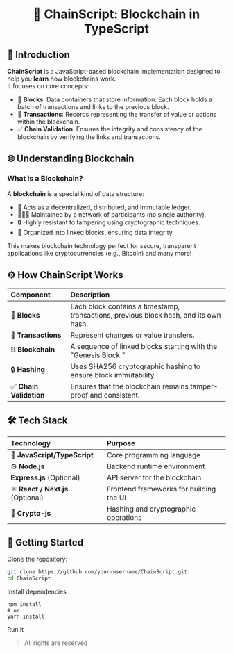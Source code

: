 <h1 align="center"> 🔗 ChainScript: Blockchain in TypeScript</h1>


## 🧠 Introduction  

**ChainScript** is a JavaScript-based blockchain implementation designed to help you **learn** how blockchains work.  
It focuses on core concepts:

- 🧱 **Blocks**: Data containers that store information. Each block holds a batch of transactions and links to the previous block.
- 💸 **Transactions**: Records representing the transfer of value or actions within the blockchain.
- ✅ **Chain Validation**: Ensures the integrity and consistency of the blockchain by verifying the links and transactions.


## 🌐 Understanding Blockchain  

### What is a Blockchain?  
A **blockchain** is a special kind of data structure:  
- 📜 Acts as a decentralized, distributed, and immutable ledger.  
- 🧑‍🤝‍🧑 Maintained by a network of participants (no single authority).  
- 🔒 Highly resistant to tampering using cryptographic techniques.  
- 🧱 Organized into linked blocks, ensuring data integrity.

This makes blockchain technology perfect for secure, transparent applications like cryptocurrencies (e.g., Bitcoin) and many more!  


## ⚙️ How ChainScript Works 

| Component | Description |
|:---|:---|
| 🧱 **Blocks** | Each block contains a timestamp, transactions, previous block hash, and its own hash. |
| 💸 **Transactions** | Represent changes or value transfers. |
| ⛓️ **Blockchain** | A sequence of linked blocks starting with the "Genesis Block." |
| 🔒 **Hashing** | Uses SHA256 cryptographic hashing to ensure block immutability. |
| ✅ **Chain Validation** | Ensures that the blockchain remains tamper-proof and consistent. |


## 🛠 Tech Stack  

| Technology | Purpose |
|:---|:---|
| 📜 **JavaScript/TypeScript** | Core programming language |
| ⚙️ **Node.js** | Backend runtime environment |
| **Express.js** (Optional) | API server for the blockchain |
| ⚛️ **React / Next.js** (Optional) | Frontend frameworks for building the UI |
| 🔐 **Crypto-js** | Hashing and cryptographic operations |


## 🚀 Getting Started  

Clone the repository:  
```bash
git clone https://github.com/your-username/ChainScript.git
cd ChainScript
```
Install dependencies
```
npm install
# or
yarn install
```
Run it

> All rights are reserved
